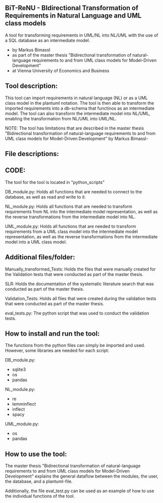 BiT-ReNU - BIdirectional Transformation of Requirements in Natural Language and UML class models
----------------------------------------------------------------------------------------------------

A tool for transforming requirements in UML/NL into NL/UML with the use of a SQL database as an intermediate model.


- by Markus Bimassl
- as part of the master thesis "Bidirectional transformation of natural-language requirements to and from UML class models for Model-Driven Development"
- at Vienna University of Economics and Business




Tool description:
--------------------------------------------------------------------------------------
This tool can import requirements in natural language (NL) or as a UML class model in the plantuml notation. The tool is then able to transform the imported requirements into a db-schema that functinos as an intermediate model. The tool can also transform the intermediate model into NL/UML, enabling the transformation from NL/UML into UML/NL.

NOTE: The tool has limitations that are described in the master thesis "Bidirectional transformation of natural-language requirements to and from UML class models for Model-Driven Development" by Markus Bimassl-




File descriptions:
--------------------------------------------------------------------------------------

CODE:
----
The tool for the tool is located in "python_scripts"

DB_module.py:
Holds all functions that are needed to connect to the database, as well as read and write to it.

NL_module.py:
Holds all functions that are needed to transform requirements from NL into the intermediate model representation, as well as the reverse transformations from the intermediate model into NL.

UML_module.py:
Holds all functions that are needed to transform requirements from a UML class model into the intermediate model representation, as well as the reverse transformations from the intermediate model into a UML class model.


Additional files/folder:
-----------------------

Manually_transformed_Tests:
Holds the files that were manually created for the Validation tests that were conducted as part of the master thesis.

SLR:
Holds the documentation of the systematic literature search that was conducted as part of the master thesis.

Validation_Tests:
Holds all files that were created during the validation tests that were conducted as part of the master thesis.

eval_tests.py:
The python script that was used to conduct the validation tests.




How to install and run the tool:
--------------------------------------------------------------------------------------

The functions from the python files can simply be imported and used. However, some libraries are needed for each script:

DB_module.py:
- sqlite3
- os
- pandas

NL_module.py:
- re
- lemminflect
- inflect
- spacy

UML_module.py:
- os
- pandas





How to use the tool:
--------------------------------------------------------------------------------------
The master thesis "Bidirectional transformation of natural-language requirements to and from UML class models for Model-Driven Development" explains the general dataflow between the modules, the user, the database, and a plantuml-file.

Additionally, the file eval_test.py can be used as an example of how to use the individual functions of the tool.


